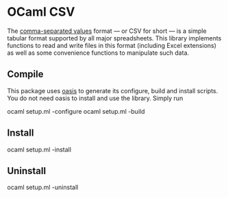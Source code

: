 OCaml CSV
=========

The [comma-separated values](http://en.wikipedia.org/wiki/Comma-separated_values)
format — or CSV for short — is a simple tabular format supported by
all major spreadsheets.  This library implements functions to read and
write files in this format (including Excel extensions) as well as
some convenience functions to manipulate such data.

Compile
-------

This package uses [oasis](https://github.com/ocaml/oasis) to generate
its configure, build and install scripts.  You do not need oasis to
install and use the library.  Simply run

  ocaml setup.ml -configure
  ocaml setup.ml -build

Install
-------

  ocaml setup.ml -install

Uninstall
---------

  ocaml setup.ml -uninstall
